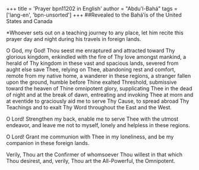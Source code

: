 +++
title = 'Prayer bpn11202 in English'
author = "Abdu'l-Bahá"
tags = ['lang-en', 'bpn-unsorted']
+++
##Revealed to the Bahá’ís of the United States and Canada

*Whoever sets out on a teaching journey to any place, let him recite this prayer day and night during his travels in foreign lands.

O God, my God! Thou seest me enraptured and attracted toward Thy glorious kingdom, enkindled with the fire of Thy love amongst mankind, a herald of Thy kingdom in these vast and spacious lands, severed from aught else save Thee, relying on Thee, abandoning rest and comfort, remote from my native home, a wanderer in these regions, a stranger fallen upon the ground, humble before Thine exalted Threshold, submissive toward the heaven of Thine omnipotent glory, supplicating Thee in the dead of night and at the break of dawn, entreating and invoking Thee at morn and at eventide to graciously aid me to serve Thy Cause, to spread abroad Thy Teachings and to exalt Thy Word throughout the East and the West.

O Lord! Strengthen my back, enable me to serve Thee with the utmost endeavor, and leave me not to myself, lonely and helpless in these regions.

O Lord! Grant me communion with Thee in my loneliness, and be my companion in these foreign lands.

Verily, Thou art the Confirmer of whomsoever Thou willest in that which Thou desirest, and, verily, Thou art the All-Powerful, the Omnipotent.
